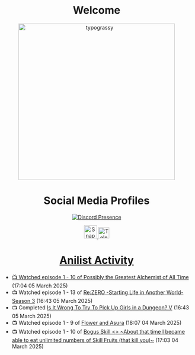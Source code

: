 <div align="center">

# Welcome
<a href="https://github.com/kawarimidoll/typograssy">
    <img alt="typograssy" src="https://typograssy.deno.dev/api?text=%E3%82%88%E3%81%86%E3%81%93%E3%81%9D%E3%81%BF%E3%81%AA%E3%81%95%E3%82%93%20-%20Sheby--&&l0=none&l1=82d9d0&l2=027353&l3=038c4c&l4=01402e&bg=none&frame=none&speed=100&comment=" width="421.99">
</a>

</div>

<div align="center">

# Social Media Profiles

[![Discord Presence](https://lanyard.cnrad.dev/api/612532963938271232)](https://discord.com/users/612532963938271232)


<a href="https://www.snapchat.com/add/a.sheby" title="Snapchat Profile">
    <img src="https://www.freepnglogos.com/uploads/snapchat-logo-png-0.png" width="35" alt="Snapchat Logo" />


<a href="https://t.me/ASheby" title="Telegram Profile">
    <img src="https://www.freepnglogos.com/uploads/telegram-logo-png-0.png" width="30" alt="Telegram Logo" />


</div>

<div align="center">

# Anilist Activity

</div>

<!-- ANILIST_ACTIVITY:start -->

-   📺 Watched episode 1 - 10 of [Possibly the Greatest Alchemist of All Time](https://anilist.co/anime/177506) (17:04 05 March 2025)
-   📺 Watched episode 1 - 13 of [Re:ZERO -Starting Life in Another World- Season 3](https://anilist.co/anime/163134) (16:43 05 March 2025)
-   📺 Completed [Is It Wrong To Try To Pick Up Girls in a Dungeon? V](https://anilist.co/anime/170732) (16:43 05 March 2025)
-   📺 Watched episode 1 - 9 of [Flower and Asura](https://anilist.co/anime/178022) (18:07 04 March 2025)
-   📺 Watched episode 1 - 10 of [Bogus Skill <<Fruitmaster>> ~About that time I became able to eat unlimited numbers of Skill Fruits (that kill you)~](https://anilist.co/anime/178100) (17:03 04 March 2025)

<!-- ANILIST_ACTIVITY:end -->
